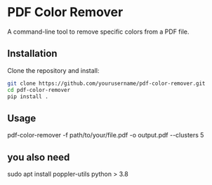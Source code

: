 # PDF Color Remover

A command-line tool to remove specific colors from a PDF file.

## Installation

Clone the repository and install:

```bash
git clone https://github.com/yourusername/pdf-color-remover.git
cd pdf-color-remover
pip install .
```

## Usage 
pdf-color-remover -f path/to/your/file.pdf -o output.pdf --clusters 5

## you also need
sudo apt install poppler-utils
python > 3.8


